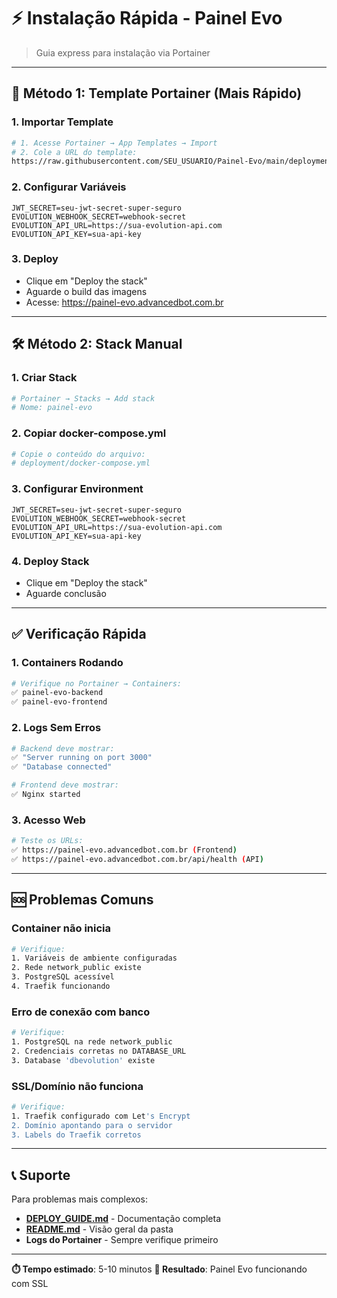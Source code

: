 # ⚡ Instalação Rápida - Painel Evo

> Guia express para instalação via Portainer

---

## 🚀 Método 1: Template Portainer (Mais Rápido)

### 1. Importar Template
```bash
# 1. Acesse Portainer → App Templates → Import
# 2. Cole a URL do template:
https://raw.githubusercontent.com/SEU_USUARIO/Painel-Evo/main/deployment/portainer-template.json
```

### 2. Configurar Variáveis
```env
JWT_SECRET=seu-jwt-secret-super-seguro
EVOLUTION_WEBHOOK_SECRET=webhook-secret
EVOLUTION_API_URL=https://sua-evolution-api.com
EVOLUTION_API_KEY=sua-api-key
```

### 3. Deploy
- Clique em "Deploy the stack"
- Aguarde o build das imagens
- Acesse: https://painel-evo.advancedbot.com.br

---

## 🛠️ Método 2: Stack Manual

### 1. Criar Stack
```bash
# Portainer → Stacks → Add stack
# Nome: painel-evo
```

### 2. Copiar docker-compose.yml
```bash
# Copie o conteúdo do arquivo:
# deployment/docker-compose.yml
```

### 3. Configurar Environment
```env
JWT_SECRET=seu-jwt-secret-super-seguro
EVOLUTION_WEBHOOK_SECRET=webhook-secret
EVOLUTION_API_URL=https://sua-evolution-api.com
EVOLUTION_API_KEY=sua-api-key
```

### 4. Deploy Stack
- Clique em "Deploy the stack"
- Aguarde conclusão

---

## ✅ Verificação Rápida

### 1. Containers Rodando
```bash
# Verifique no Portainer → Containers:
✅ painel-evo-backend
✅ painel-evo-frontend
```

### 2. Logs Sem Erros
```bash
# Backend deve mostrar:
✅ "Server running on port 3000"
✅ "Database connected"

# Frontend deve mostrar:
✅ Nginx started
```

### 3. Acesso Web
```bash
# Teste os URLs:
✅ https://painel-evo.advancedbot.com.br (Frontend)
✅ https://painel-evo.advancedbot.com.br/api/health (API)
```

---

## 🆘 Problemas Comuns

### Container não inicia
```bash
# Verifique:
1. Variáveis de ambiente configuradas
2. Rede network_public existe
3. PostgreSQL acessível
4. Traefik funcionando
```

### Erro de conexão com banco
```bash
# Verifique:
1. PostgreSQL na rede network_public
2. Credenciais corretas no DATABASE_URL
3. Database 'dbevolution' existe
```

### SSL/Domínio não funciona
```bash
# Verifique:
1. Traefik configurado com Let's Encrypt
2. Domínio apontando para o servidor
3. Labels do Traefik corretos
```

---

## 📞 Suporte

Para problemas mais complexos:
- **[DEPLOY_GUIDE.md](./DEPLOY_GUIDE.md)** - Documentação completa
- **[README.md](./README.md)** - Visão geral da pasta
- **Logs do Portainer** - Sempre verifique primeiro

---

**⏱️ Tempo estimado**: 5-10 minutos
**🎯 Resultado**: Painel Evo funcionando com SSL